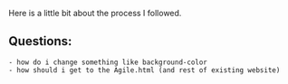Here is a little bit about the process I followed.

## Questions:
    - how do i change something like background-color
    - how should i get to the Agile.html (and rest of existing website)

